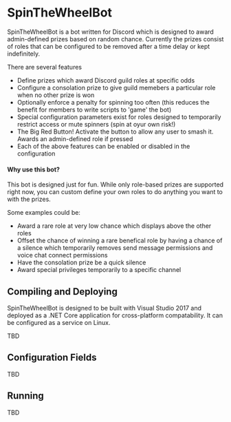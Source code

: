 # SpinTheWheelBot
SpinTheWheelBot is a bot written for Discord which is designed to award admin-defined prizes based on random chance. Currently the prizes consist of roles that can be configured to be removed after a time delay or kept indefinitely.

There are several features 
- Define prizes which award Discord guild roles at specific odds
- Configure a consolation prize to give guild memebers a particular role when no other prize is won
- Optionally enforce a penalty for spinning too often (this reduces the benefit for members to write scripts to 'game' the bot)
- Special configuration parameters exist for roles designed to temporarily restrict access or mute spinners (spin at oyur own risk!)
- The Big Red Button! Activate the button to allow any user to smash it. Awards an admin-defined role if pressed
- Each of the above features can be enabled or disabled in the configuration

#### Why use this bot?
This bot is designed just for fun. While only role-based prizes are supported right now, you can custom define your own roles to do anything you want to with the prizes. 

Some examples could be:
- Award a rare role at very low chance which displays above the other roles
- Offset the chance of winning a rare benefical role by having a chance of a silence which temporarily removes send message permissions and voice chat connect permissions
- Have the consolation prize be a quick silence
- Award special privileges temporarily to a specific channel

## Compiling and Deploying
SpinTheWheelBot is designed to be built with Visual Studio 2017 and deployed as a .NET Core application for cross-platform compatability. It can be configured as a service on Linux.

TBD

## Configuration Fields
TBD

## Running
TBD
